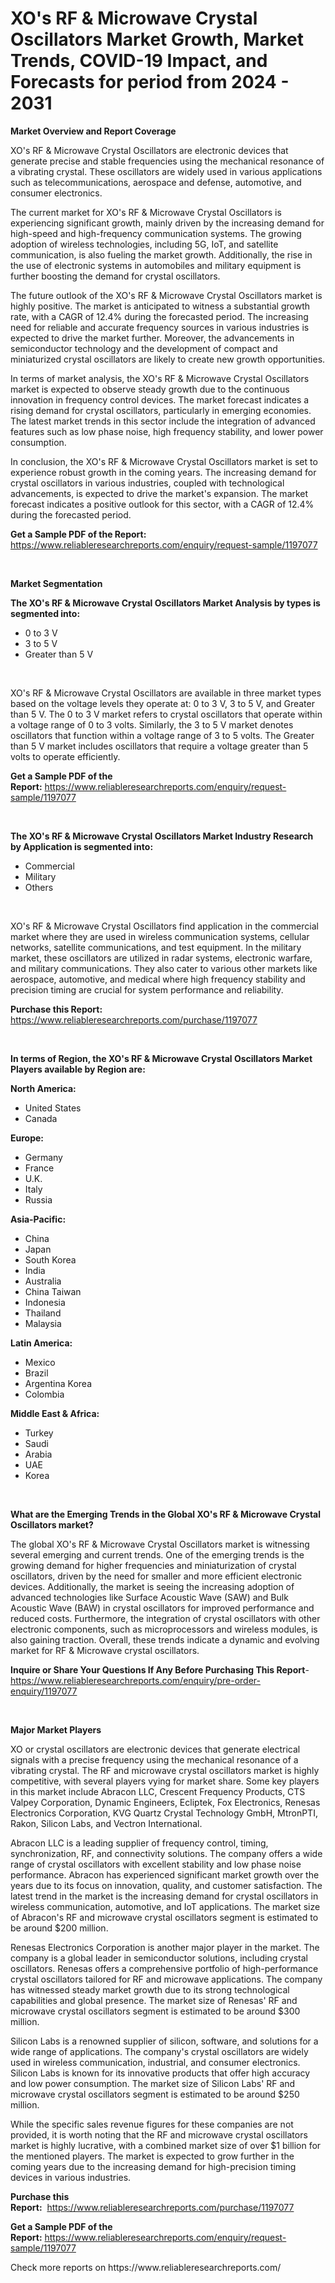 <p><h1>XO's RF & Microwave Crystal Oscillators Market Growth, Market Trends, COVID-19 Impact, and Forecasts for period from 2024 - 2031</h1></p><p><strong>Market Overview and Report Coverage</strong></p>
<p><p>XO's RF & Microwave Crystal Oscillators are electronic devices that generate precise and stable frequencies using the mechanical resonance of a vibrating crystal. These oscillators are widely used in various applications such as telecommunications, aerospace and defense, automotive, and consumer electronics.</p><p>The current market for XO's RF & Microwave Crystal Oscillators is experiencing significant growth, mainly driven by the increasing demand for high-speed and high-frequency communication systems. The growing adoption of wireless technologies, including 5G, IoT, and satellite communication, is also fueling the market growth. Additionally, the rise in the use of electronic systems in automobiles and military equipment is further boosting the demand for crystal oscillators.</p><p>The future outlook of the XO's RF & Microwave Crystal Oscillators market is highly positive. The market is anticipated to witness a substantial growth rate, with a CAGR of 12.4% during the forecasted period. The increasing need for reliable and accurate frequency sources in various industries is expected to drive the market further. Moreover, the advancements in semiconductor technology and the development of compact and miniaturized crystal oscillators are likely to create new growth opportunities.</p><p>In terms of market analysis, the XO's RF & Microwave Crystal Oscillators market is expected to observe steady growth due to the continuous innovation in frequency control devices. The market forecast indicates a rising demand for crystal oscillators, particularly in emerging economies. The latest market trends in this sector include the integration of advanced features such as low phase noise, high frequency stability, and lower power consumption.</p><p>In conclusion, the XO's RF & Microwave Crystal Oscillators market is set to experience robust growth in the coming years. The increasing demand for crystal oscillators in various industries, coupled with technological advancements, is expected to drive the market's expansion. The market forecast indicates a positive outlook for this sector, with a CAGR of 12.4% during the forecasted period.</p></p>
<p><strong>Get a Sample PDF of the Report:</strong> <a href="https://www.reliableresearchreports.com/enquiry/request-sample/1197077">https://www.reliableresearchreports.com/enquiry/request-sample/1197077</a></p>
<p>&nbsp;</p>
<p><strong>Market Segmentation</strong></p>
<p><strong>The XO's RF & Microwave Crystal Oscillators Market Analysis by types is segmented into:</strong></p>
<p><ul><li>0 to 3 V</li><li>3 to 5 V</li><li>Greater than 5 V</li></ul></p>
<p>&nbsp;</p>
<p><p>XO's RF & Microwave Crystal Oscillators are available in three market types based on the voltage levels they operate at: 0 to 3 V, 3 to 5 V, and Greater than 5 V. The 0 to 3 V market refers to crystal oscillators that operate within a voltage range of 0 to 3 volts. Similarly, the 3 to 5 V market denotes oscillators that function within a voltage range of 3 to 5 volts. The Greater than 5 V market includes oscillators that require a voltage greater than 5 volts to operate efficiently.</p></p>
<p><strong>Get a Sample PDF of the Report:</strong>&nbsp;<a href="https://www.reliableresearchreports.com/enquiry/request-sample/1197077">https://www.reliableresearchreports.com/enquiry/request-sample/1197077</a></p>
<p>&nbsp;</p>
<p><strong>The XO's RF & Microwave Crystal Oscillators Market Industry Research by Application is segmented into:</strong></p>
<p><ul><li>Commercial</li><li>Military</li><li>Others</li></ul></p>
<p>&nbsp;</p>
<p><p>XO's RF & Microwave Crystal Oscillators find application in the commercial market where they are used in wireless communication systems, cellular networks, satellite communications, and test equipment. In the military market, these oscillators are utilized in radar systems, electronic warfare, and military communications. They also cater to various other markets like aerospace, automotive, and medical where high frequency stability and precision timing are crucial for system performance and reliability.</p></p>
<p><strong>Purchase this Report:</strong>&nbsp; <a href="https://www.reliableresearchreports.com/purchase/1197077">https://www.reliableresearchreports.com/purchase/1197077</a></p>
<p>&nbsp;</p>
<p><strong>In terms of Region, the XO's RF & Microwave Crystal Oscillators Market Players available by Region are:</strong></p>
<p>
    <p> <strong> North America: </strong>
        <ul>
            <li>United States</li>
            <li>Canada</li>
        </ul>
        </p> 
    <p> <strong> Europe: </strong>
        <ul>
            <li>Germany</li>
            <li>France</li>
            <li>U.K.</li>
            <li>Italy</li>
            <li>Russia</li>
        </ul>
        </p> 
    <p> <strong> Asia-Pacific: </strong>
        <ul>
            <li>China</li>
            <li>Japan</li>
            <li>South Korea</li>
            <li>India</li>
            <li>Australia</li>
            <li>China Taiwan</li>
            <li>Indonesia</li>
            <li>Thailand</li>
            <li>Malaysia</li>
        </ul>
        </p> 
    <p> <strong> Latin America: </strong>
        <ul>
            <li>Mexico</li>
            <li>Brazil</li>
            <li>Argentina Korea</li>
            <li>Colombia</li>
        </ul>
        </p> 
    <p> <strong> Middle East & Africa: </strong>
        <ul>
            <li>Turkey</li>
            <li>Saudi</li>
            <li>Arabia</li>
            <li>UAE</li>
            <li>Korea</li>
        </ul>
    </p>
    </p>
<p>&nbsp;</p>
<p><strong>What are the Emerging Trends in the Global XO's RF & Microwave Crystal Oscillators market?</strong></p>
<p><p>The global XO's RF & Microwave Crystal Oscillators market is witnessing several emerging and current trends. One of the emerging trends is the growing demand for higher frequencies and miniaturization of crystal oscillators, driven by the need for smaller and more efficient electronic devices. Additionally, the market is seeing the increasing adoption of advanced technologies like Surface Acoustic Wave (SAW) and Bulk Acoustic Wave (BAW) in crystal oscillators for improved performance and reduced costs. Furthermore, the integration of crystal oscillators with other electronic components, such as microprocessors and wireless modules, is also gaining traction. Overall, these trends indicate a dynamic and evolving market for RF & Microwave crystal oscillators.</p></p>
<p><strong>Inquire or Share Your Questions If Any Before Purchasing This Report</strong>- <a href="https://www.reliableresearchreports.com/enquiry/pre-order-enquiry/1197077">https://www.reliableresearchreports.com/enquiry/pre-order-enquiry/1197077</a></p>
<p>&nbsp;</p>
<p><strong>Major Market Players</strong></p>
<p><p>XO or crystal oscillators are electronic devices that generate electrical signals with a precise frequency using the mechanical resonance of a vibrating crystal. The RF and microwave crystal oscillators market is highly competitive, with several players vying for market share. Some key players in this market include Abracon LLC, Crescent Frequency Products, CTS Valpey Corporation, Dynamic Engineers, Ecliptek, Fox Electronics, Renesas Electronics Corporation, KVG Quartz Crystal Technology GmbH, MtronPTI, Rakon, Silicon Labs, and Vectron International.</p><p>Abracon LLC is a leading supplier of frequency control, timing, synchronization, RF, and connectivity solutions. The company offers a wide range of crystal oscillators with excellent stability and low phase noise performance. Abracon has experienced significant market growth over the years due to its focus on innovation, quality, and customer satisfaction. The latest trend in the market is the increasing demand for crystal oscillators in wireless communication, automotive, and IoT applications. The market size of Abracon's RF and microwave crystal oscillators segment is estimated to be around $200 million.</p><p>Renesas Electronics Corporation is another major player in the market. The company is a global leader in semiconductor solutions, including crystal oscillators. Renesas offers a comprehensive portfolio of high-performance crystal oscillators tailored for RF and microwave applications. The company has witnessed steady market growth due to its strong technological capabilities and global presence. The market size of Renesas' RF and microwave crystal oscillators segment is estimated to be around $300 million.</p><p>Silicon Labs is a renowned supplier of silicon, software, and solutions for a wide range of applications. The company's crystal oscillators are widely used in wireless communication, industrial, and consumer electronics. Silicon Labs is known for its innovative products that offer high accuracy and low power consumption. The market size of Silicon Labs' RF and microwave crystal oscillators segment is estimated to be around $250 million.</p><p>While the specific sales revenue figures for these companies are not provided, it is worth noting that the RF and microwave crystal oscillators market is highly lucrative, with a combined market size of over $1 billion for the mentioned players. The market is expected to grow further in the coming years due to the increasing demand for high-precision timing devices in various industries.</p></p>
<p><strong>Purchase this Report:</strong>&nbsp;&nbsp;<a href="https://www.reliableresearchreports.com/purchase/1197077">https://www.reliableresearchreports.com/purchase/1197077</a></p>
<p></p>
<p><strong>Get a Sample PDF of the Report:</strong>&nbsp;<a href="https://www.reliableresearchreports.com/enquiry/request-sample/1197077">https://www.reliableresearchreports.com/enquiry/request-sample/1197077</a></p>
<p>Check more reports on https://www.reliableresearchreports.com/</p>